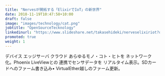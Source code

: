 ```yaml
---
title: "Nervesが開拓する「ElixirでIoT」の新世界"
date: 2018-11-19T10:47:58+10:00
draft: false
image: "images/technology/cat.png"
jobtitle: "OpenSourceTecknology"
linkedinurl: "https://www.slideshare.net/takasehideki/nerveselixiriot?qid=3697be42-4962-4cca-bee0-b2651d7c163d&v=&b=&from_search=6"
promoted: true
weight: 1
---
```

デバイス エッジサーバ クラウド あらゆるモノ・コト・ヒトを ネットワーク化。Phoenix LiveViewとの 連携でセンサデータを リアルタイム表⽰。SDカードへのファーム書き込み• VirtualEther越しのファーム更新。